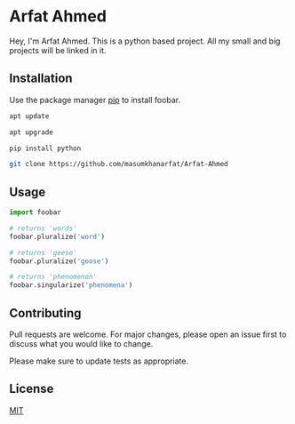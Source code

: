 # Arfat Ahmed

Hey, I'm Arfat Ahmed. This is a python based project.  All my small and big projects will be linked in it.

## Installation

Use the package manager [pip](https://pip.pypa.io/en/stable/) to install foobar.

```bash
apt update
```
```bash
apt upgrade
```
```bash
pip install python
```
```bash
git clone https://github.com/masumkhanarfat/Arfat-Ahmed
```



## Usage

```python
import foobar

# returns 'words'
foobar.pluralize('word')

# returns 'geese'
foobar.pluralize('goose')

# returns 'phenomenon'
foobar.singularize('phenomena')
```

## Contributing

Pull requests are welcome. For major changes, please open an issue first
to discuss what you would like to change.

Please make sure to update tests as appropriate.

## License

[MIT](https://choosealicense.com/licenses/mit/)
